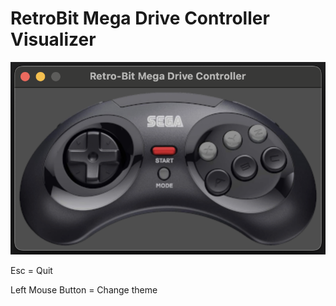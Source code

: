 # RetroBit Mega Drive Controller Visualizer

![screenshot](screenshot.png)

Esc = Quit

Left Mouse Button = Change theme
